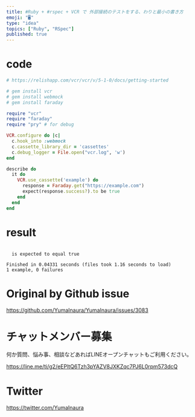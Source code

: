 ```yaml
---
title: #Ruby + #rspec + VCR で 外部接続のテストをする、わりと最小の書き方
emoji: "🖥"
type: "idea"
topics: ["Ruby", "RSpec"]
published: true
---
```


# code

```rb
# https://relishapp.com/vcr/vcr/v/5-1-0/docs/getting-started

# gem install vcr
# gem install webmock
# gem install faraday

require "vcr"
require "faraday"
require "pry" # for debug

VCR.configure do |c|
  c.hook_into :webmock
  c.cassette_library_dir = 'cassettes'
  c.debug_logger = File.open("vcr.log", 'w')
end

describe do
  it do
    VCR.use_cassette('example') do
      response = Faraday.get("https://example.com")
      expect(response.success?).to be true
    end
  end
end

```

# result

```

  is expected to equal true

Finished in 0.04331 seconds (files took 1.16 seconds to load)
1 example, 0 failures
```

# Original by Github issue

https://github.com/YumaInaura/YumaInaura/issues/3083











<!-- Update From Qiita API -->

# チャットメンバー募集


何か質問、悩み事、相談などあればLINEオープンチャットもご利用ください。

https://line.me/ti/g2/eEPltQ6Tzh3pYAZV8JXKZqc7PJ6L0rpm573dcQ





# Twitter


https://twitter.com/YumaInaura


<!-- Update From Qiita API -->


